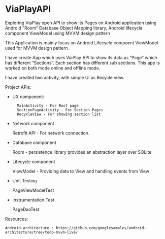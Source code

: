 # ViaPlayAPI
Exploring ViaPlay open API to show its Pages on Android application  using Android "Room"  Database Object Mapping library, Android lifecycle component ViewModel using MVVM design pattern

This Application is mainly focus on Android Lifecycle compoent ViewModel used for MVVM design pattern.

I have create App which uses ViaPlay API to show its data as “Page” which has different “Sections”. Each section has different sub sections. This app is worked on both mode online and offline mode.

I have created two activity, with simple UI as Recycle view.

Project APIs:

- UX component:

		MainActivity - For Root page
		SectionPageActivity - For Section Pages
		RecycleView - For showing section list

- Network component

    Retrofit API - For network connection.

- Database component

    Room - persistence library provides an abstraction layer over SQLite

- Lifecycle component 

    ViewModel - Providing data to View and handling events from View

- Unit Testing

    PageViewModelTest

- Instrumentation Test

    PageDaoTest 



Resources:

    Android-architecture : https://github.com/googlesamples/android-architecture/tree/todo-mvvm-live/




